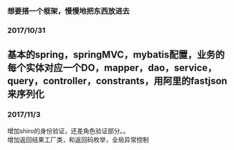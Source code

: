 ### 想要搭一个框架，慢慢地把东西放进去    
### 2017/10/31   
基本的spring，springMVC，mybatis配置，业务的每个实体对应一个DO，mapper，dao，service，query，controller，constrants，用阿里的fastjson来序列化   
----
### 2017/11/3
增加shiro的身份验证，还差角色验证部分。。   
增加返回结果工厂类，和返回码枚举，全局异常控制
 
